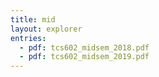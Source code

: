 ```yaml
---
title: mid
layout: explorer
entries:
  - pdf: tcs602_midsem_2018.pdf
  - pdf: tcs602_midsem_2019.pdf
---
```

